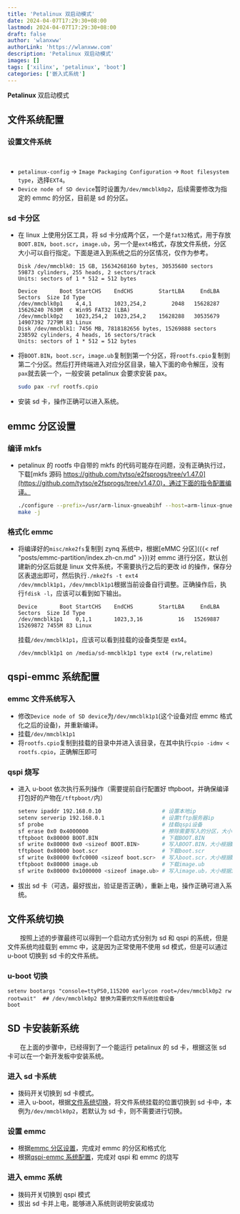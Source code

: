 ```yaml
---
title: 'Petalinux 双启动模式'
date: 2024-04-07T17:29:30+08:00
lastmod: 2024-04-07T17:29:30+08:00
draft: false
author: 'wlanxww'
authorLink: 'https://wlanxww.com'
description: 'Petalinux 双启动模式'
images: []
tags: ['xilinx', 'petalinux', 'boot']
categories: ['嵌入式系统']
---
```


**Petalinux** 双启动模式

<!--more-->

## 文件系统配置

### 设置文件系统

&emsp;&emsp;

- `petalinux-config` -> `Image Packaging Configuration` -> `Root filesystem type`，选择`EXT4`。
- `Device node of SD device`暂时设置为`/dev/mmcblk0p2`，后续需要修改为指定的 emmc 的分区，目前是 sd 的分区。

### sd 卡分区

- 在 linux 上使用分区工具，将 sd 卡分成两个区，一个是`fat32`格式，用于存放`BOOT.BIN`，`boot.scr`，`image.ub`，另一个是`ext4`格式，存放文件系统，分区大小可以自行指定。下面是进入到系统之后的分区情况，仅作为参考。

  ```log
  Disk /dev/mmcblk0: 15 GB, 15634268160 bytes, 30535680 sectors
  59873 cylinders, 255 heads, 2 sectors/track
  Units: sectors of 1 * 512 = 512 bytes

  Device       Boot StartCHS    EndCHS        StartLBA     EndLBA    Sectors  Size Id Type
  /dev/mmcblk0p1    4,4,1       1023,254,2        2048   15628287   15626240 7630M  c Win95 FAT32 (LBA)
  /dev/mmcblk0p2    1023,254,2  1023,254,2    15628288   30535679   14907392 7279M 83 Linux
  Disk /dev/mmcblk1: 7456 MB, 7818182656 bytes, 15269888 sectors
  238592 cylinders, 4 heads, 16 sectors/track
  Units: sectors of 1 * 512 = 512 bytes
  ```

- 将`BOOT.BIN`，`boot.scr`，`image.ub`复制到第一个分区，将`rootfs.cpio`复制到第二个分区。然后打开终端进入对应分区目录，输入下面的命令解压，没有`pax`就去装一个，一般安装 petalinux 会要求安装 pax。

  ```bash
  sudo pax -rvf rootfs.cpio
  ```

- 安装 sd 卡，操作正确可以进入系统。

## emmc 分区设置

### 编译 mkfs

- petalinux 的 rootfs 中自带的 mkfs 的代码可能存在问题，没有正确执行过，下载[mkfs 源码 https://github.com/tytso/e2fsprogs/tree/v1.47.0](https://github.com/tytso/e2fsprogs/tree/v1.47.0)，通过下面的指令配置编译。
  ```bash
  ./configure --prefix=/usr/arm-linux-gnueabihf --host=arm-linux-gnueabihf CC=arm-linux-gnueabihf-gcc CXX=arm-linux-gnueabihf-g++
  make -j
  ```

### 格式化 emmc

- 将编译好的`misc/mke2fs`复制到 zynq 系统中，根据[eMMC 分区]({{< ref "posts/emmc-partition/index.zh-cn.md" >}})对 emmc 进行分区，默认创建新的分区后就是 linux 文件系统，不需要执行之后的更改 id 的操作，保存分区表退出即可，然后执行`./mke2fs -t ext4 /dev/mmcblk1p1`，`/dev/mmcblk1p1`根据当前设备自行调整。正确操作后，执行`fdisk -l`，应该可以看到如下输出。
  ```log
  Device       Boot StartCHS    EndCHS        StartLBA     EndLBA    Sectors  Size Id Type
  /dev/mmcblk1p1    0,1,1       1023,3,16           16   15269887   15269872 7455M 83 Linux
  ```
  挂载`/dev/mmcblk1p1`，应该可以看到挂载的设备类型是 ext4。
  ```log
  /dev/mmcblk1p1 on /media/sd-mmcblk1p1 type ext4 (rw,relatime)
  ```

## qspi-emmc 系统配置

### emmc 文件系统写入

- 修改`Device node of SD device`为`/dev/mmcblk1p1`(这个设备对应 emmc 格式化之后的设备)，并重新编译。
- 挂载`/dev/mmcblk1p1`
- 将`rootfs.cpio`复制到挂载的目录中并进入该目录，在其中执行`cpio -idmv < rootfs.cpio`，正确解压即可

### qspi 烧写

- 进入 u-boot 依次执行系列操作（需要提前自行配置好 tftpboot，并确保编译打包好的产物在`/tftpboot/`内）
  ```bash
  setenv ipaddr 192.168.0.10                   # 设置本地ip
  setenv serverip 192.168.0.1                  # 设置tftp服务器ip
  sf probe                                     # 挂载qspi设备
  sf erase 0x0 0x4000000                       # 擦除需要写入的分区，大小根据config中的配置调整
  tftpboot 0x80000 BOOT.BIN                    # 下载BOOT.BIN
  sf write 0x80000 0x0 <sizeof BOOT.BIN>       # 写入BOOT.BIN，大小根据BOOT.BIN写入
  tftpboot 0x80000 boot.scr                    # 下载boot.scr
  sf write 0x80000 0xfc0000 <sizeof boot.scr>  # 写入boot.scr，大小根据boot.scr写入
  tftpboot 0x80000 image.ub                    # 下载image.ub
  sf write 0x80000 0x1000000 <sizeof image.ub> # 写入image.ub，大小根据image.ub写入
  ```
- 拔出 sd 卡（可选，最好拔出，验证是否正确），重新上电，操作正确可进入系统。

## 文件系统切换

&emsp;&emsp;按照上述的步骤最终可以得到一个启动方式分别为 sd 和 qspi 的系统，但是文件系统均挂载到 emmc 中，这是因为正常使用不使用 sd 模式，但是可以通过 u-boot 切换到 sd 卡的文件系统。

### u-boot 切换

```shell
setenv bootargs "console=ttyPS0,115200 earlycon root=/dev/mmcblk0p2 rw rootwait"  ## /dev/mmcblk0p2 替换为需要的文件系统挂载设备
boot
```

## SD 卡安装新系统

&emsp;&emsp;在上面的步骤中，已经得到了一个能运行 petalinux 的 sd 卡，根据这张 sd 卡可以在一个新开发板中安装系统。

### 进入 sd 卡系统

- 拨码开关切换到 sd 卡模式。
- 进入 u-boot，根据[文件系统切换](#文件系统切换)，将文件系统挂载的位置切换到 sd 卡中，本例为`/dev/mmcblk0p2`，若默认为 sd 卡，则不需要进行切换。

### 设置 emmc

- 根据[emmc 分区设置](#emmc-分区设置)，完成对 emmc 的分区和格式化
- 根据[qspi-emmc 系统配置](#qspi-emmc-系统配置)，完成对 qspi 和 emmc 的烧写

### 进入 emmc 系统

- 拨码开关切换到 qspi 模式
- 拔出 sd 卡并上电，能够进入系统则说明安装成功
